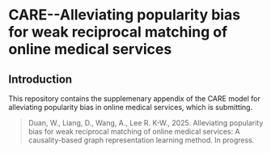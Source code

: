 # CARE--Alleviating popularity bias for weak reciprocal matching of online medical services

## Introduction

This repository contains the supplemenary appendix of the CARE model for alleviating popularity bias in online medical services, which is submitting.

> Duan, W., Liang, D., Wang, A., Lee R. K-W., 2025. Alleviating popularity bias for weak reciprocal matching of online medical services: A causality-based graph representation learning method. In progress.

